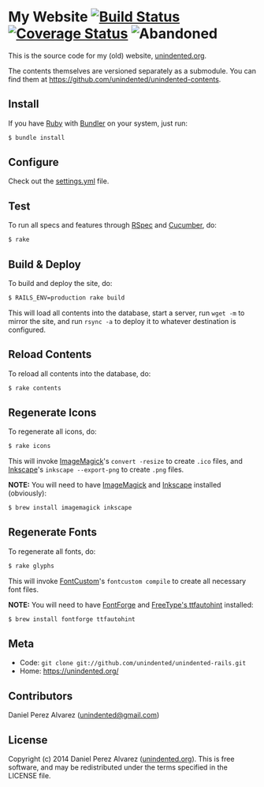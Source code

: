 # My Website [![Build Status](https://img.shields.io/travis/unindented/unindented-rails.svg)](http://travis-ci.org/unindented/unindented-rails) [![Coverage Status](https://img.shields.io/coveralls/unindented/unindented-rails.svg)](https://coveralls.io/r/unindented/unindented-rails) ![Abandoned](https://img.shields.io/badge/status-abandoned-red.svg)

This is the source code for my (old) website, [unindented.org](https://unindented.org/).

The contents themselves are versioned separately as a submodule. You can find them at <https://github.com/unindented/unindented-contents>.


## Install

If you have [Ruby](https://www.ruby-lang.org/) with [Bundler](http://bundler.io/) on your system, just run:

```sh
$ bundle install
```


## Configure

Check out the [settings.yml](config/settings.yml) file.


## Test

To run all specs and features through [RSpec](http://rspec.info/) and [Cucumber](http://cukes.info/), do:

```sh
$ rake
```


## Build & Deploy

To build and deploy the site, do:

```sh
$ RAILS_ENV=production rake build
```

This will load all contents into the database, start a server, run `wget -m` to mirror the site, and run `rsync -a` to deploy it to whatever destination is configured.


## Reload Contents

To reload all contents into the database, do:

```sh
$ rake contents
```


## Regenerate Icons

To regenerate all icons, do:

```sh
$ rake icons
```

This will invoke [ImageMagick](http://www.imagemagick.org/)'s `convert -resize` to create `.ico` files, and [Inkscape](http://www.inkscape.org/)'s `inkscape --export-png` to create `.png` files.

**NOTE:** You will need to have [ImageMagick](http://www.imagemagick.org/) and [Inkscape](http://www.inkscape.org/) installed (obviously):

```sh
$ brew install imagemagick inkscape
```


## Regenerate Fonts

To regenerate all fonts, do:

```sh
$ rake glyphs
```

This will invoke [FontCustom](http://fontcustom.com/)'s `fontcustom compile` to create all necessary font files.

**NOTE:** You will need to have [FontForge](http://fontforge.org/) and [FreeType's ttfautohint](http://www.freetype.org/ttfautohint/) installed:

```sh
$ brew install fontforge ttfautohint
```


## Meta

* Code: `git clone git://github.com/unindented/unindented-rails.git`
* Home: <https://unindented.org/>


## Contributors

Daniel Perez Alvarez ([unindented@gmail.com](mailto:unindented@gmail.com))


## License

Copyright (c) 2014 Daniel Perez Alvarez ([unindented.org](https://unindented.org/)). This is free software, and may be redistributed under the terms specified in the LICENSE file.
